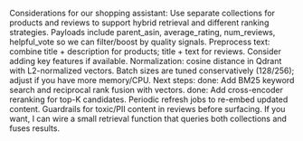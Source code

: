 Considerations for our shopping assistant:
Use separate collections for products and reviews to support hybrid retrieval and different ranking strategies.
Payloads include parent_asin, average_rating, num_reviews, helpful_vote so we can filter/boost by quality signals.
Preprocess text: combine title + description for products; title + text for reviews. Consider adding key features if available.
Normalization: cosine distance in Qdrant with L2-normalized vectors.
Batch sizes are tuned conservatively (128/256); adjust if you have more memory/CPU.
Next steps:
done: Add BM25 keyword search and reciprocal rank fusion with vectors.
done: Add cross-encoder reranking for top-K candidates.
Periodic refresh jobs to re-embed updated content.
Guardrails for toxic/PII content in reviews before surfacing.
If you want, I can wire a small retrieval function that queries both collections and fuses results.